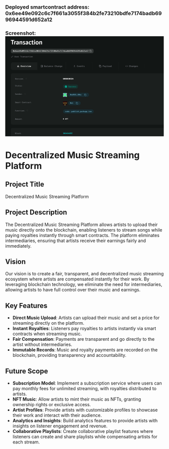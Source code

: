 ### Deployed smartcontract address: 0x6ee49e092c6c7f661a3055f384b2fe73210bdfe7174badb6996944591d652a12

### Screenshot:![alt text](image.png)

# Decentralized Music Streaming Platform

## Project Title
Decentralized Music Streaming Platform

## Project Description
The Decentralized Music Streaming Platform allows artists to upload their music directly onto the blockchain, enabling listeners to stream songs while paying royalties instantly through smart contracts. The platform eliminates intermediaries, ensuring that artists receive their earnings fairly and immediately.

## Vision
Our vision is to create a fair, transparent, and decentralized music streaming ecosystem where artists are compensated instantly for their work. By leveraging blockchain technology, we eliminate the need for intermediaries, allowing artists to have full control over their music and earnings.

## Key Features
- **Direct Music Upload**: Artists can upload their music and set a price for streaming directly on the platform.
- **Instant Royalties**: Listeners pay royalties to artists instantly via smart contracts when streaming music.
- **Fair Compensation**: Payments are transparent and go directly to the artist without intermediaries.
- **Immutable Records**: Music and royalty payments are recorded on the blockchain, providing transparency and accountability.

## Future Scope
- **Subscription Model**: Implement a subscription service where users can pay monthly fees for unlimited streaming, with royalties distributed to artists.
- **NFT Music**: Allow artists to mint their music as NFTs, granting ownership rights or exclusive access.
- **Artist Profiles**: Provide artists with customizable profiles to showcase their work and interact with their audience.
- **Analytics and Insights**: Build analytics features to provide artists with insights on listener engagement and revenue.
- **Collaborative Playlists**: Create collaborative playlist features where listeners can create and share playlists while compensating artists for each stream.


